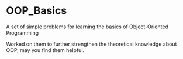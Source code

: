 # OOP_Basics
A set of simple problems for learning the basics of Object-Oriented Programming

Worked on them to further strengthen the theoretical knowledge about OOP, may you find them helpful.
